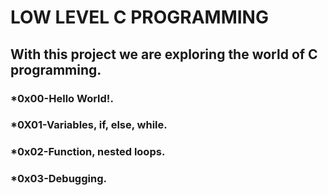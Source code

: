 # LOW LEVEL C PROGRAMMING
## With this project we are exploring the world of C programming.

### *0x00-Hello World!.
### *0X01-Variables, if, else, while.
### *0x02-Function, nested loops.
### *0x03-Debugging.

